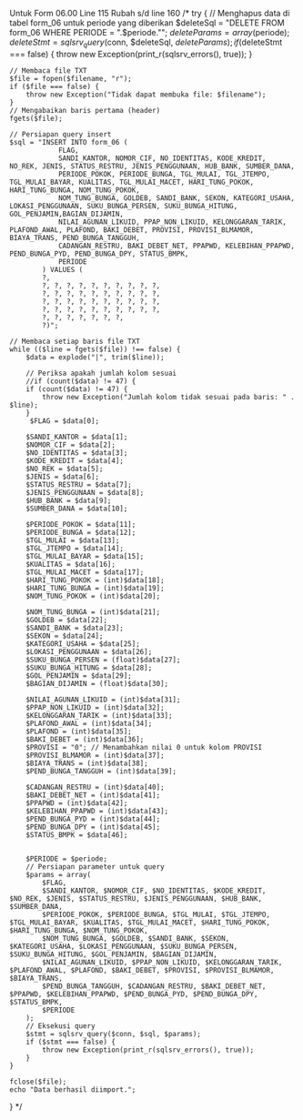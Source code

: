 Untuk Form 06.00 
Line 115 Rubah s/d line 160
/*
try {
    // Menghapus data di tabel form_06 untuk periode yang diberikan
    $deleteSql = "DELETE FROM form_06 WHERE PERIODE = ".$periode."";
    $deleteParams = array($periode);
    $deleteStmt = sqlsrv_query($conn, $deleteSql, $deleteParams);
    if ($deleteStmt === false) {
        throw new Exception(print_r(sqlsrv_errors(), true));
    }	
	
    // Membaca file TXT
    $file = fopen($filename, "r");
    if ($file === false) {
        throw new Exception("Tidak dapat membuka file: $filename");
    }
    // Mengabaikan baris pertama (header)
    fgets($file);

    // Persiapan query insert
    $sql = "INSERT INTO form_06 (
                FLAG, 
				SANDI_KANTOR, NOMOR_CIF, NO_IDENTITAS, KODE_KREDIT, NO_REK, JENIS, STATUS_RESTRU, JENIS_PENGGUNAAN, HUB_BANK, SUMBER_DANA, 
				PERIODE_POKOK, PERIODE_BUNGA, TGL_MULAI, TGL_JTEMPO, TGL_MULAI_BAYAR, KUALITAS, TGL_MULAI_MACET, HARI_TUNG_POKOK, HARI_TUNG_BUNGA, NOM_TUNG_POKOK, 
				NOM_TUNG_BUNGA, GOLDEB, SANDI_BANK, SEKON, KATEGORI_USAHA, LOKASI_PENGGUNAAN, SUKU_BUNGA_PERSEN, SUKU_BUNGA_HITUNG, GOL_PENJAMIN,BAGIAN_DIJAMIN, 
				NILAI_AGUNAN_LIKUID, PPAP_NON_LIKUID, KELONGGARAN_TARIK, PLAFOND_AWAL, PLAFOND, BAKI_DEBET, PROVISI, PROVISI_BLMAMOR, BIAYA_TRANS, PEND_BUNGA_TANGGUH,
				CADANGAN_RESTRU, BAKI_DEBET_NET, PPAPWD, KELEBIHAN_PPAPWD, PEND_BUNGA_PYD, PEND_BUNGA_DPY, STATUS_BMPK, 
				PERIODE
            ) VALUES (
			?, 
			?, ?, ?, ?, ?, ?, ?, ?, ?, ?,
			?, ?, ?, ?, ?, ?, ?, ?, ?, ?, 
			?, ?, ?, ?, ?, ?, ?, ?, ?, ?,
			?, ?, ?, ?, ?, ?, ?, ?, ?, ?,
			?, ?, ?, ?, ?, ?, ?, 
			?)";
			
    // Membaca setiap baris file TXT
    while (($line = fgets($file)) !== false) {
        $data = explode("|", trim($line));

        // Periksa apakah jumlah kolom sesuai
        //if (count($data) != 47) {
		if (count($data) != 47) {
            throw new Exception("Jumlah kolom tidak sesuai pada baris: " . $line);
        }
         $FLAG = $data[0];
		
        $SANDI_KANTOR = $data[1];
        $NOMOR_CIF = $data[2];
        $NO_IDENTITAS = $data[3];
        $KODE_KREDIT = $data[4];
        $NO_REK = $data[5];
        $JENIS = $data[6];
        $STATUS_RESTRU = $data[7];
        $JENIS_PENGGUNAAN = $data[8];
        $HUB_BANK = $data[9];
		$SUMBER_DANA = $data[10];
		
        $PERIODE_POKOK = $data[11];
        $PERIODE_BUNGA = $data[12];
        $TGL_MULAI = $data[13];
        $TGL_JTEMPO = $data[14];
        $TGL_MULAI_BAYAR = $data[15];
        $KUALITAS = $data[16];
        $TGL_MULAI_MACET = $data[17];
        $HARI_TUNG_POKOK = (int)$data[18];
        $HARI_TUNG_BUNGA = (int)$data[19];	
        $NOM_TUNG_POKOK = (int)$data[20];
		
        $NOM_TUNG_BUNGA = (int)$data[21];
        $GOLDEB = $data[22];
        $SANDI_BANK = $data[23];
        $SEKON = $data[24];
        $KATEGORI_USAHA = $data[25];
        $LOKASI_PENGGUNAAN = $data[26];
        $SUKU_BUNGA_PERSEN = (float)$data[27];
        $SUKU_BUNGA_HITUNG = $data[28];
        $GOL_PENJAMIN = $data[29];		
        $BAGIAN_DIJAMIN = (float)$data[30];
		
        $NILAI_AGUNAN_LIKUID = (int)$data[31];
        $PPAP_NON_LIKUID = (int)$data[32];
        $KELONGGARAN_TARIK = (int)$data[33];
        $PLAFOND_AWAL = (int)$data[34];
        $PLAFOND = (int)$data[35];
        $BAKI_DEBET = (int)$data[36];
		$PROVISI = "0"; // Menambahkan nilai 0 untuk kolom PROVISI
        $PROVISI_BLMAMOR = (int)$data[37];
        $BIAYA_TRANS = (int)$data[38];		
        $PEND_BUNGA_TANGGUH = (int)$data[39];
		
        $CADANGAN_RESTRU = (int)$data[40];
        $BAKI_DEBET_NET = (int)$data[41];
        $PPAPWD = (int)$data[42];
        $KELEBIHAN_PPAPWD = (int)$data[43];
        $PEND_BUNGA_PYD = (int)$data[44];
        $PEND_BUNGA_DPY = (int)$data[45];
        $STATUS_BMPK = $data[46];		
		
		
		$PERIODE = $periode;
        // Persiapan parameter untuk query
        $params = array(
            $FLAG, 
			$SANDI_KANTOR, $NOMOR_CIF, $NO_IDENTITAS, $KODE_KREDIT, $NO_REK, $JENIS, $STATUS_RESTRU, $JENIS_PENGGUNAAN, $HUB_BANK, $SUMBER_DANA, 
			$PERIODE_POKOK, $PERIODE_BUNGA, $TGL_MULAI, $TGL_JTEMPO, $TGL_MULAI_BAYAR, $KUALITAS, $TGL_MULAI_MACET, $HARI_TUNG_POKOK, $HARI_TUNG_BUNGA, $NOM_TUNG_POKOK, 
			$NOM_TUNG_BUNGA, $GOLDEB, $SANDI_BANK, $SEKON, $KATEGORI_USAHA, $LOKASI_PENGGUNAAN, $SUKU_BUNGA_PERSEN, $SUKU_BUNGA_HITUNG, $GOL_PENJAMIN, $BAGIAN_DIJAMIN, 
			$NILAI_AGUNAN_LIKUID, $PPAP_NON_LIKUID, $KELONGGARAN_TARIK, $PLAFOND_AWAL, $PLAFOND, $BAKI_DEBET, $PROVISI, $PROVISI_BLMAMOR, $BIAYA_TRANS,
			$PEND_BUNGA_TANGGUH, $CADANGAN_RESTRU, $BAKI_DEBET_NET, $PPAPWD, $KELEBIHAN_PPAPWD, $PEND_BUNGA_PYD, $PEND_BUNGA_DPY, $STATUS_BMPK, 
			$PERIODE
        );		
        // Eksekusi query
        $stmt = sqlsrv_query($conn, $sql, $params);
        if ($stmt === false) {
            throw new Exception(print_r(sqlsrv_errors(), true));
        }
    }

    fclose($file);
    echo "Data berhasil diimport.";
}
*/
